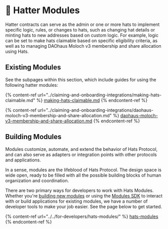 # 👷 Hatter Modules

Hatter contracts can serve as the admin or one or more hats to implement specific logic, rules, or changes to hats, such as changing hat details or minting hats to new addresses based on custom logic. For example, logic can be set to make hats claimable based on specific eligibility criteria, as well as to managing DAOhaus Moloch v3 membership and share allocation using Hats.&#x20;

## Existing Modules

See the subpages within this section, which include guides for using the following hatter modules:

{% content-ref url="../claiming-and-onboarding-integrations/making-hats-claimable.md" %}
[making-hats-claimable.md](../claiming-and-onboarding-integrations/making-hats-claimable.md)
{% endcontent-ref %}

{% content-ref url="../claiming-and-onboarding-integrations/daohaus-moloch-v3-membership-and-share-allocation.md" %}
[daohaus-moloch-v3-membership-and-share-allocation.md](../claiming-and-onboarding-integrations/daohaus-moloch-v3-membership-and-share-allocation.md)
{% endcontent-ref %}

## Building Modules

Modules customize, automate, and extend the behavior of Hats Protocol, and can also serve as adapters or integration points with other protocols and applications.

In a sense, modules are the lifeblood of Hats Protocol. The design space is wide open, ready to be filled with all the possible building blocks of human organization and coordination.

There are two primary ways for developers to work with Hats Modules. Whether you're [building new modules](../../for-developers/hats-modules/building-hats-modules/) or using the [Modules SDK](../../for-developers/hats-modules/modules-sdk/) to interact with or build applications for existing modules, we have a number of developer tools to make your job easier. See the page below to get started.

{% content-ref url="../../for-developers/hats-modules/" %}
[hats-modules](../../for-developers/hats-modules/)
{% endcontent-ref %}
